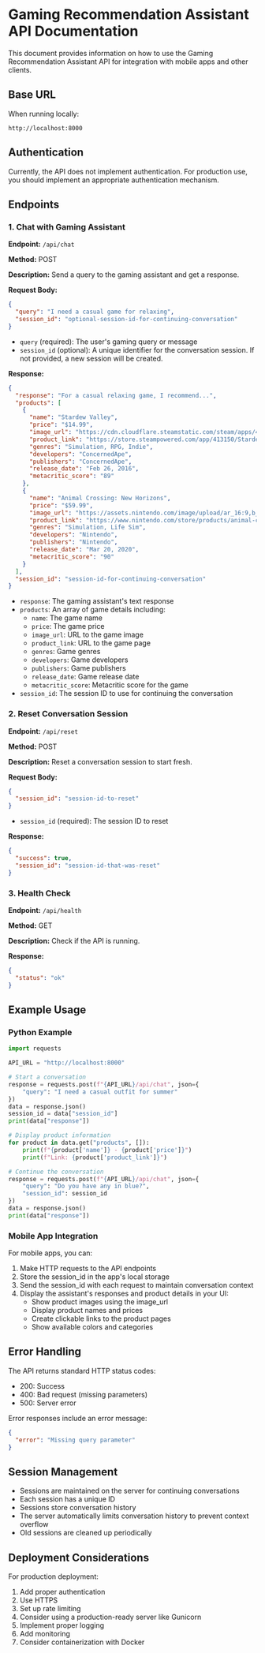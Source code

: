# Gaming Recommendation Assistant API Documentation

This document provides information on how to use the Gaming Recommendation Assistant API for integration with mobile apps and other clients.

## Base URL

When running locally:

```
http://localhost:8000
```

## Authentication

Currently, the API does not implement authentication. For production use, you should implement an appropriate authentication mechanism.

## Endpoints

### 1. Chat with Gaming Assistant

**Endpoint:** `/api/chat`

**Method:** POST

**Description:** Send a query to the gaming assistant and get a response.

**Request Body:**

```json
{
  "query": "I need a casual game for relaxing",
  "session_id": "optional-session-id-for-continuing-conversation"
}
```

- `query` (required): The user's gaming query or message
- `session_id` (optional): A unique identifier for the conversation session. If not provided, a new session will be created.

**Response:**

```json
{
  "response": "For a casual relaxing game, I recommend...",
  "products": [
    {
      "name": "Stardew Valley",
      "price": "$14.99",
      "image_url": "https://cdn.cloudflare.steamstatic.com/steam/apps/413150/header.jpg",
      "product_link": "https://store.steampowered.com/app/413150/Stardew_Valley/",
      "genres": "Simulation, RPG, Indie",
      "developers": "ConcernedApe",
      "publishers": "ConcernedApe",
      "release_date": "Feb 26, 2016",
      "metacritic_score": "89"
    },
    {
      "name": "Animal Crossing: New Horizons",
      "price": "$59.99",
      "image_url": "https://assets.nintendo.com/image/upload/ar_16:9,b_auto:border,c_lpad/b_white/f_auto/q_auto/dpr_auto/c_scale,w_700/v1/ncom/en_US/games/switch/a/animal-crossing-new-horizons-switch/hero",
      "product_link": "https://www.nintendo.com/store/products/animal-crossing-new-horizons-switch/",
      "genres": "Simulation, Life Sim",
      "developers": "Nintendo",
      "publishers": "Nintendo",
      "release_date": "Mar 20, 2020",
      "metacritic_score": "90"
    }
  ],
  "session_id": "session-id-for-continuing-conversation"
}
```

- `response`: The gaming assistant's text response
- `products`: An array of game details including:
  - `name`: The game name
  - `price`: The game price
  - `image_url`: URL to the game image
  - `product_link`: URL to the game page
  - `genres`: Game genres
  - `developers`: Game developers
  - `publishers`: Game publishers
  - `release_date`: Game release date
  - `metacritic_score`: Metacritic score for the game
- `session_id`: The session ID to use for continuing the conversation

### 2. Reset Conversation Session

**Endpoint:** `/api/reset`

**Method:** POST

**Description:** Reset a conversation session to start fresh.

**Request Body:**

```json
{
  "session_id": "session-id-to-reset"
}
```

- `session_id` (required): The session ID to reset

**Response:**

```json
{
  "success": true,
  "session_id": "session-id-that-was-reset"
}
```

### 3. Health Check

**Endpoint:** `/api/health`

**Method:** GET

**Description:** Check if the API is running.

**Response:**

```json
{
  "status": "ok"
}
```

## Example Usage

### Python Example

```python
import requests

API_URL = "http://localhost:8000"

# Start a conversation
response = requests.post(f"{API_URL}/api/chat", json={
    "query": "I need a casual outfit for summer"
})
data = response.json()
session_id = data["session_id"]
print(data["response"])

# Display product information
for product in data.get("products", []):
    print(f"{product['name']} - {product['price']}")
    print(f"Link: {product['product_link']}")

# Continue the conversation
response = requests.post(f"{API_URL}/api/chat", json={
    "query": "Do you have any in blue?",
    "session_id": session_id
})
data = response.json()
print(data["response"])
```

### Mobile App Integration

For mobile apps, you can:

1. Make HTTP requests to the API endpoints
2. Store the session_id in the app's local storage
3. Send the session_id with each request to maintain conversation context
4. Display the assistant's responses and product details in your UI:
   - Show product images using the image_url
   - Display product names and prices
   - Create clickable links to the product pages
   - Show available colors and categories

## Error Handling

The API returns standard HTTP status codes:

- 200: Success
- 400: Bad request (missing parameters)
- 500: Server error

Error responses include an error message:

```json
{
  "error": "Missing query parameter"
}
```

## Session Management

- Sessions are maintained on the server for continuing conversations
- Each session has a unique ID
- Sessions store conversation history
- The server automatically limits conversation history to prevent context overflow
- Old sessions are cleaned up periodically

## Deployment Considerations

For production deployment:

1. Add proper authentication
2. Use HTTPS
3. Set up rate limiting
4. Consider using a production-ready server like Gunicorn
5. Implement proper logging
6. Add monitoring
7. Consider containerization with Docker
